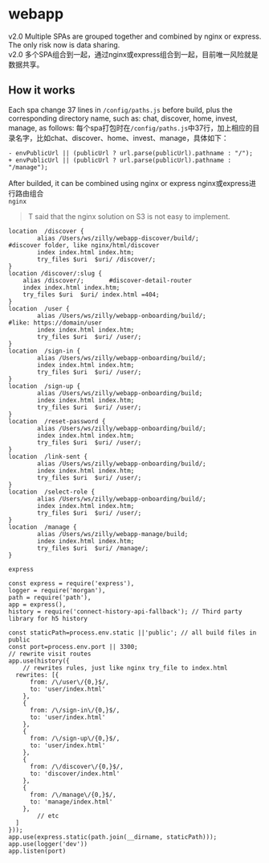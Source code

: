 # webapp
v2.0 Multiple SPAs are grouped together and combined by nginx or express. The only risk now is data sharing.  
v2.0 多个SPA组合到一起，通过nginx或express组合到一起，目前唯一风险就是数据共享。  

## How it works
Each spa change 37 lines in `/config/paths.js` before build, plus the corresponding directory name, such as: chat, discover, home, invest, manage, as follows:
每个spa打包时在`/config/paths.js`中37行，加上相应的目录名字，比如chat、discover、home、invest、manage，具体如下：
```
- envPublicUrl || (publicUrl ? url.parse(publicUrl).pathname : "/");
+ envPublicUrl || (publicUrl ? url.parse(publicUrl).pathname : "/manage");
```
After builded, it can be combined using nginx or express
nginx或express进行路由组合    
`nginx`
> T said that the nginx solution on S3 is not easy to implement.

```
location  /discover {
		alias /Users/ws/zilly/webapp-discover/build/;         #discover folder, like nginx/html/discover
		index index.html index.htm;
		try_files $uri  $uri/ /discover/;
}
location /discover/:slug {
    alias /discover/;       #discover-detail-router
    index index.html index.htm;
    try_files $uri  $uri/ index.html =404;
}
location  /user {
		alias /Users/ws/zilly/webapp-onboarding/build/;             #like: https://domain/user
		index index.html index.htm;
		try_files $uri  $uri/ /user/;
}
location  /sign-in {
		alias /Users/ws/zilly/webapp-onboarding/build/;
		index index.html index.htm;
		try_files $uri  $uri/ /user/;
}
location  /sign-up {
		alias /Users/ws/zilly/webapp-onboarding/build;
		index index.html index.htm;
		try_files $uri  $uri/ /user/;
}
location  /reset-password {
		alias /Users/ws/zilly/webapp-onboarding/build/;
		index index.html index.htm;
		try_files $uri  $uri/ /user/;
}
location  /link-sent {
		alias /Users/ws/zilly/webapp-onboarding/build/;
		index index.html index.htm;
		try_files $uri  $uri/ /user/;
}
location  /select-role {
		alias /Users/ws/zilly/webapp-onboarding/build/;
		index index.html index.htm;
		try_files $uri  $uri/ /user/;
}
location  /manage {
		alias /Users/ws/zilly/webapp-manage/build;
		index index.html index.htm;
		try_files $uri  $uri/ /manage/;
}
```

`express`  

```
const express = require('express'),
logger = require('morgan'),
path = require('path'),
app = express(),
history = require('connect-history-api-fallback'); // Third party library for h5 history

const staticPath=process.env.static ||'public'; // all build files in public
const port=process.env.port || 3300;
// rewrite visit routes
app.use(history({
	// rewrites rules, just like nginx try_file to index.html
  rewrites: [{
      from: /\/user\/{0,}$/,
      to: 'user/index.html'
    },
    {
      from: /\/sign-in\/{0,}$/,
      to: 'user/index.html'
    },
    {
      from: /\/sign-up\/{0,}$/,
      to: 'user/index.html'
    },
    {
      from: /\/discover\/{0,}$/,
      to: 'discover/index.html'
    },
    {
      from: /\/manage\/{0,}$/,
      to: 'manage/index.html'
    },
		// etc
  ]
}));
app.use(express.static(path.join(__dirname, staticPath)));
app.use(logger('dev'))
app.listen(port)

```


